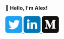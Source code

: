### 👋 Hello, I'm Alex!

<a href="https://twitter.com/arosolko">
  <img width="54px" height="54px" src="https://github.com/edent/SuperTinyIcons/blob/master/images/svg/twitter.svg"/>
</a>

<a href="https://www.linkedin.com/in/rosolko">
  <img width="54px" height="54px" src="https://github.com/edent/SuperTinyIcons/blob/master/images/svg/linkedin.svg"/>
</a>

<a href="https://medium.com/@rosolko">
  <img width="54px" height="54px" src="https://github.com/edent/SuperTinyIcons/blob/master/images/svg/medium.svg"/>
</a>
